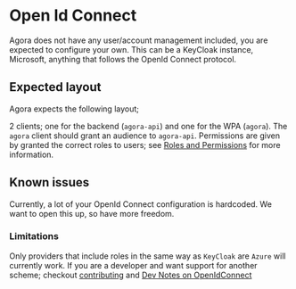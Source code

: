 
# Open Id Connect

Agora does not have any user/account management included, you are expected to configure your own.
This can be a KeyCloak instance, Microsoft, anything that follows the OpenId Connect protocol.

## Expected layout

Agora expects the following layout;

2 clients; one for the backend (`agora-api`) and one for the WPA (`agora`). The `agora` client
should grant an audience to `agora-api`. Permissions are given by granted the correct roles to users; see [Roles and Permissions](./roles-and-permissions)
for more information.

## Known issues

Currently, a lot of your OpenId Connect configuration is hardcoded. We want to open this up, so have more freedom.

### Limitations

Only providers that include roles in the same way as `KeyCloak` are `Azure` will currently work. If you are a developer
and want support for another scheme; checkout [contributing](../dev/contributing) and [Dev Notes on OpenIdConnect](../dev/local-open-id-connect#others)
